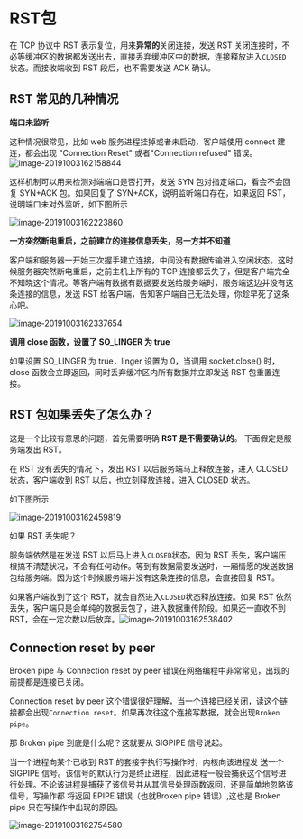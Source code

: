 # RST包

在 TCP 协议中 RST 表示复位，用来**异常的**关闭连接，发送 RST 关闭连接时，不必等缓冲区的数据都发送出去，直接丢弃缓冲区中的数据，连接释放进入`CLOSED`状态。而接收端收到 RST 段后，也不需要发送 ACK 确认。



## RST 常见的几种情况



**端口未监听**

这种情况很常见，比如 web 服务进程挂掉或者未启动，客户端使用 connect 建连，都会出现 "Connection Reset" 或者"Connection refused" 错误。![image-20191003162158844](https://tva1.sinaimg.cn/large/006y8mN6gy1g7l36ndbjij30z80fc10q.jpg)

这样机制可以用来检测对端端口是否打开，发送 SYN 包对指定端口，看会不会回复 SYN+ACK 包。如果回复了 SYN+ACK，说明监听端口存在，如果返回 RST，说明端口未对外监听，如下图所示

![image-20191003162223860](https://tva1.sinaimg.cn/large/006y8mN6gy1g7l372s3qgj30z40k078r.jpg)



**一方突然断电重启，之前建立的连接信息丢失，另一方并不知道**

客户端和服务器一开始三次握手建立连接，中间没有数据传输进入空闲状态。这时候服务器突然断电重启，之前主机上所有的 TCP 连接都丢失了，但是客户端完全不知晓这个情况。等客户端有数据有数据要发送给服务端时，服务端这边并没有这条连接的信息，发送 RST 给客户端，告知客户端自己无法处理，你趁早死了这条心吧。

![image-20191003162337654](https://tva1.sinaimg.cn/large/006y8mN6gy1g7l38d8bphj30to0ty10y.jpg)





**调用 close 函数，设置了 SO_LINGER 为 true**

如果设置 SO_LINGER 为 true，linger 设置为 0，当调用 socket.close() 时， close 函数会立即返回，同时丢弃缓冲区内所有数据并立即发送 RST 包重置连接。



## RST 包如果丢失了怎么办？

这是一个比较有意思的问题，首先需要明确 **RST 是不需要确认的**。 下面假定是服务端发出 RST。

在 RST 没有丢失的情况下，发出 RST 以后服务端马上释放连接，进入 CLOSED 状态，客户端收到 RST 以后，也立刻释放连接，进入 CLOSED 状态。

如下图所示

![image-20191003162459819](https://tva1.sinaimg.cn/large/006y8mN6gy1g7l39s7lwzj30sa0lsdja.jpg)

如果 RST 丢失呢？

服务端依然是在发送 RST 以后马上进入`CLOSED`状态，因为 RST 丢失，客户端压根搞不清楚状况，不会有任何动作。等到有数据需要发送时，一厢情愿的发送数据包给服务端。因为这个时候服务端并没有这条连接的信息，会直接回复 RST。

如果客户端收到了这个 RST，就会自然进入`CLOSED`状态释放连接。如果 RST 依然丢失，客户端只是会单纯的数据丢包了，进入数据重传阶段。如果还一直收不到 RST，会在一定次数以后放弃。![image-20191003162538402](https://tva1.sinaimg.cn/large/006y8mN6gy1g7l3agjykoj311i0logv7.jpg)



## Connection reset by peer

Broken pipe 与 Connection reset by peer 错误在网络编程中非常常见，出现的前提都是连接已关闭。

Connection reset by peer 这个错误很好理解，当一个连接已经关闭，读这个链接都会出现`Connection reset`。如果再次往这个连接写数据，就会出现`Broken pipe`。

那 Broken pipe 到底是什么呢？这就要从 SIGPIPE 信号说起。

当一个进程向某个已收到 RST 的套接字执行写操作时，内核向该进程发 送一个 SIGPIPE 信号。该信号的默认行为是终止进程，因此进程一般会捕获这个信号进行处理。不论该进程是捕获了该信号并从其信号处理函数返回，还是简单地忽略该信号，写操作都 将返回 EPIPE 错误（也就Broken pipe 错误）,这也是 Broken pipe 只在写操作中出现的原因。

![image-20191003162754580](https://tva1.sinaimg.cn/large/006y8mN6gy1g7l3cttewej30lq0ocwia.jpg)
